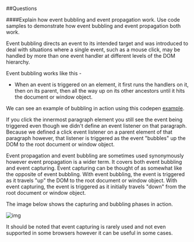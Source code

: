 ##Questions


####Explain how event bubbling and event propagation work. Use code samples to demonstrate how event bubbling and event propagation both work.


Event bubbling directs an event to its intended target and was introduced to deal with situations where a single event, such as a mouse click, may be handled by more than one event handler at different levels of the DOM hierarchy. 

Event bubbling works like this - 

- When an event is triggered on an element, it first runs the handlers on it, then on its parent, then all the way up on its other ancestors until it hits the document or window object. 

We can see an example of bubbling in action using this codepen [example](https://codepen.io/imanuelgittens/pen/vmVPGR).

If you click the innermost paragraph element you still see the event being triggered even though we didn't define an event listener on that paragraph. Because we defined a click event listener on a parent element of that paragraph however, that listener is triggered as the event "bubbles" up the DOM to the root document or window object.

Event propagation and event bubbling are sometimes used synonymously however event propagation is a wider term. It covers both event bubbling and event capturing. 
Event capturing can be thought of as somewhat like the opposite of event bubbling. With event bubbling, the event is triggered as it travels "up" the DOM to the root document or window object. With event capturing, the event is triggered as it initially travels "down" from the root document or window object. 

The image below shows the capturing and bubbling phases in action. 

![img](https://javascript.info/article/bubbling-and-capturing/eventflow.png)

It should be noted that event capturing is rarely used and not even supported in some browsers however it can be useful in some cases. 